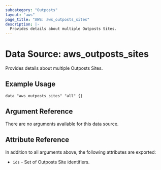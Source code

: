 ```yaml
---
subcategory: "Outposts"
layout: "aws"
page_title: "AWS: aws_outposts_sites"
description: |-
  Provides details about multiple Outposts Sites.
---
```


# Data Source: aws_outposts_sites

Provides details about multiple Outposts Sites.

## Example Usage

```hcl
data "aws_outposts_sites" "all" {}
```

## Argument Reference

There are no arguments available for this data source.

## Attribute Reference

In addition to all arguments above, the following attributes are exported:

* `ids` - Set of Outposts Site identifiers.
